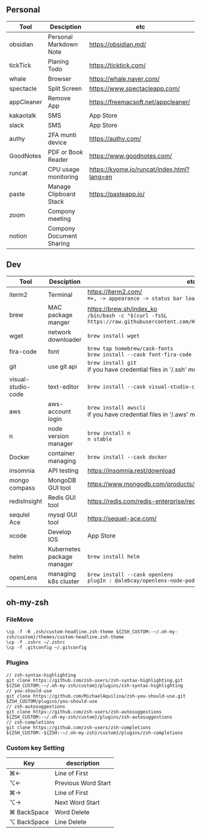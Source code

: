 
## Personal
|Tool| Desciption | etc |
|---|---|---|
|obsidian|Personal Markdown Note| https://obsidian.md/ |
|tickTick|Planing Todo| https://ticktick.com/ |
|whale| Browser | https://whale.naver.com/ |
|spectacle| Split Screen | https://www.spectacleapp.com/ |
|appCleaner| Remove App | https://freemacsoft.net/appcleaner/ |
|kakaotalk| SMS | App Store |
|slack| SMS | App Store |
|authy| 2FA munti device | https://authy.com/ |
|GoodNotes| PDF or Book Reader | https://www.goodnotes.com/ |
|runcat| CPU usage monitoring | https://kyome.io/runcat/index.html?lang=en |
|paste| Manage Clipboard Stack | https://pasteapp.io/ |
|zoom|Compony meeting||
|notion|Compony Document Sharing||


## Dev
|Tool| Desciption | etc |
|---|---|---|
|iterm2|Terminal| https://iterm2.com/ <br> ```⌘+, -> appearance -> status bar loaction bottom``` |
|brew| MAC package manger| https://brew.sh/index_ko <br>```/bin/bash -c "$(curl -fsSL https://raw.githubusercontent.com/Homebrew/install/HEAD/install.sh)"``` |
|wget| network downloader | ```brew install wget ``` |
| fira-code | font | ```brew tap homebrew/cask-fonts``` <br> ```brew install --cask font-fira-code``` |
| git | use git api | ```brew install git``` <br> if you have credential files in '/.ssh' move to new mac |
| visual-studio-code| text-editor | ```brew install --cask visual-studio-code```|
| aws | aws-account login | ```brew install awscli``` <br> if you have credential files in '/.aws' move to new mac |
| n | node version manager | ```brew install n``` <br> ```n stable``` |
| Docker | container managing | ```brew install --cask docker``` |
| insomnia | API testing | https://insomnia.rest/download |
| mongo compass | MongoDB GUI tool | https://www.mongodb.com/products/compass |
| redisInsight | Redis GUI tool | https://redis.com/redis-enterprise/redis-insight/ |
| sequlel Ace | mysql GUI tool | https://sequel-ace.com/ |
| xcode | Develop IOS | App Store |
| helm | Kubernetes package manager | ```brew install helm```|
| openLens | managing k8s cluster | ```brew install --cask openlens``` <br> ```plugIn : @alebcay/openlens-node-pod-menu```|

## oh-my-zsh

### FileMove
```
\cp -f -R .zsh/custom-headline.zsh-theme ${ZSH_CUSTOM:-~/.oh-my-zsh/custom}/themes/custom-headline.zsh-theme
\cp -f .zshrc ~/.zshrc
\cp -f .gitconfig ~/.gitconfig
```
### Plugins
```
// zsh-syntax-highlighting
git clone https://github.com/zsh-users/zsh-syntax-highlighting.git ${ZSH_CUSTOM:-~/.oh-my-zsh/custom}/plugins/zsh-syntax-highlighting
// you-should-use
git clone https://github.com/MichaelAquilina/zsh-you-should-use.git $ZSH_CUSTOM/plugins/you-should-use
// zsh-autosuggestions
git clone https://github.com/zsh-users/zsh-autosuggestions ${ZSH_CUSTOM:-~/.oh-my-zsh/custom}/plugins/zsh-autosuggestions
// zsh-completions
git clone https://github.com/zsh-users/zsh-completions ${ZSH_CUSTOM:-${ZSH:-~/.oh-my-zsh}/custom}/plugins/zsh-completions

```

### Custom key Setting
|Key| description |
|---|---|
|⌘←| Line of First |
|⌥←| Previous Word Start |
|⌘→| Line of First |
|⌥→| Next Word Start |
|⌘ BackSpace| Word Delete |
|⌥ BackSpace| Line Delete |

